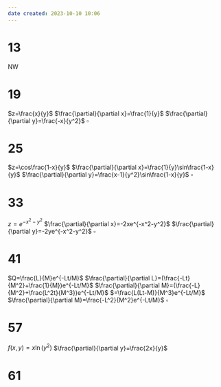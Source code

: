 ```yaml
---
date created: 2023-10-10 10:06
---
```


# 13

NW

# 19

$z=\frac{x}{y}$
$\frac{\partial}{\partial x}=\frac{1}{y}$
$\frac{\partial}{\partial y}=\frac{-x}{y^2}$
$\square$

# 25

$z=\cos\frac{1-x}{y}$
$\frac{\partial}{\partial x}=\frac{1}{y}\sin\frac{1-x}{y}$
$\frac{\partial}{\partial y}=\frac{x-1}{y^2}\sin\frac{1-x}{y}$
$\square$

# 33

$z=e^{-x^2-y^2}$
$\frac{\partial}{\partial x}=-2xe^{-x^2-y^2}$
$\frac{\partial}{\partial y}=-2ye^{-x^2-y^2}$
$\square$

# 41

$Q=\frac{L}{M}e^{-Lt/M}$
$\frac{\partial}{\partial L}=(\frac{-Lt}{M^2}+\frac{1}{M})e^{-Lt/M}$
$\frac{\partial}{\partial M}=(\frac{-L}{M^2}+\frac{L^2t}{M^3})e^{-Lt/M}$
$=\frac{L(Lt-M)}{M^3}e^{-Lt/M}$
$\frac{\partial}{\partial M}=\frac{-L^2}{M^2}e^{-Lt/M}$
$\square$

# 57

$f(x,y)=x\ln(y^2)$
$\frac{\partial}{\partial y}=\frac{2x}{y}$

# 61

